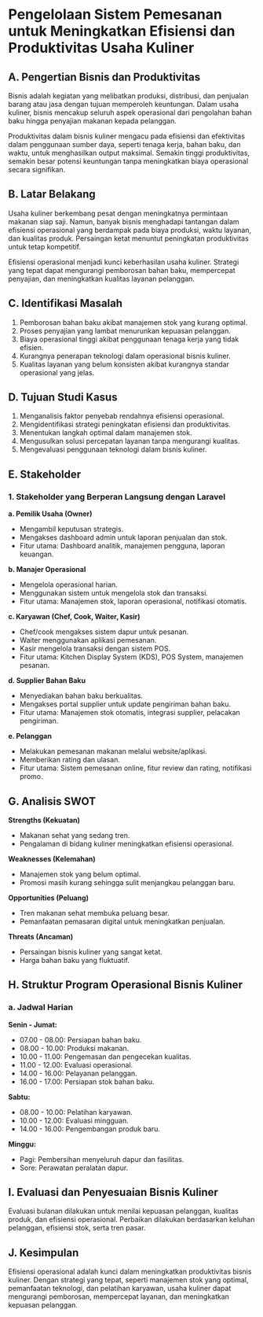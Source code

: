 # Pengelolaan Sistem Pemesanan untuk Meningkatkan Efisiensi dan Produktivitas Usaha Kuliner
<div id="pengertian-bisnis">

## A. Pengertian Bisnis dan Produktivitas
Bisnis adalah kegiatan yang melibatkan produksi, distribusi, dan penjualan barang atau jasa dengan tujuan memperoleh keuntungan. Dalam usaha kuliner, bisnis mencakup seluruh aspek operasional dari pengolahan bahan baku hingga penyajian makanan kepada pelanggan.

Produktivitas dalam bisnis kuliner mengacu pada efisiensi dan efektivitas dalam penggunaan sumber daya, seperti tenaga kerja, bahan baku, dan waktu, untuk menghasilkan output maksimal. Semakin tinggi produktivitas, semakin besar potensi keuntungan tanpa meningkatkan biaya operasional secara signifikan.

</div>

<div id="latar-belakang">

## B. Latar Belakang
Usaha kuliner berkembang pesat dengan meningkatnya permintaan makanan siap saji. Namun, banyak bisnis menghadapi tantangan dalam efisiensi operasional yang berdampak pada biaya produksi, waktu layanan, dan kualitas produk. Persaingan ketat menuntut peningkatan produktivitas untuk tetap kompetitif.

Efisiensi operasional menjadi kunci keberhasilan usaha kuliner. Strategi yang tepat dapat mengurangi pemborosan bahan baku, mempercepat penyajian, dan meningkatkan kualitas layanan pelanggan.

</div>

<div id="identifikasi-masalah">

## C. Identifikasi Masalah
1. Pemborosan bahan baku akibat manajemen stok yang kurang optimal.
2. Proses penyajian yang lambat menurunkan kepuasan pelanggan.
3. Biaya operasional tinggi akibat penggunaan tenaga kerja yang tidak efisien.
4. Kurangnya penerapan teknologi dalam operasional bisnis kuliner.
5. Kualitas layanan yang belum konsisten akibat kurangnya standar operasional yang jelas.

</div>

<div id="tujuan-studi">

## D. Tujuan Studi Kasus
1. Menganalisis faktor penyebab rendahnya efisiensi operasional.
2. Mengidentifikasi strategi peningkatan efisiensi dan produktivitas.
3. Menentukan langkah optimal dalam manajemen stok.
4. Mengusulkan solusi percepatan layanan tanpa mengurangi kualitas.
5. Mengevaluasi penggunaan teknologi dalam bisnis kuliner.

</div>

<div id="stakeholder">

## E. Stakeholder
### 1. Stakeholder yang Berperan Langsung dengan Laravel

**a. Pemilik Usaha (Owner)**  
- Mengambil keputusan strategis.  
- Mengakses dashboard admin untuk laporan penjualan dan stok.  
- Fitur utama: Dashboard analitik, manajemen pengguna, laporan keuangan.

**b. Manajer Operasional**  
- Mengelola operasional harian.  
- Menggunakan sistem untuk mengelola stok dan transaksi.  
- Fitur utama: Manajemen stok, laporan operasional, notifikasi otomatis.

**c. Karyawan (Chef, Cook, Waiter, Kasir)**  
- Chef/cook mengakses sistem dapur untuk pesanan.  
- Waiter menggunakan aplikasi pemesanan.  
- Kasir mengelola transaksi dengan sistem POS.  
- Fitur utama: Kitchen Display System (KDS), POS System, manajemen pesanan.

**d. Supplier Bahan Baku**  
- Menyediakan bahan baku berkualitas.  
- Mengakses portal supplier untuk update pengiriman bahan baku.  
- Fitur utama: Manajemen stok otomatis, integrasi supplier, pelacakan pengiriman.

**e. Pelanggan**  
- Melakukan pemesanan makanan melalui website/aplikasi.  
- Memberikan rating dan ulasan.  
- Fitur utama: Sistem pemesanan online, fitur review dan rating, notifikasi promo.

</div>

<div id="analisis-swot">

## G. Analisis SWOT

**Strengths (Kekuatan)**
- Makanan sehat yang sedang tren.
- Pengalaman di bidang kuliner meningkatkan efisiensi operasional.

**Weaknesses (Kelemahan)**
- Manajemen stok yang belum optimal.
- Promosi masih kurang sehingga sulit menjangkau pelanggan baru.

**Opportunities (Peluang)**
- Tren makanan sehat membuka peluang besar.
- Pemanfaatan pemasaran digital untuk meningkatkan penjualan.

**Threats (Ancaman)**
- Persaingan bisnis kuliner yang sangat ketat.
- Harga bahan baku yang fluktuatif.

</div>

<div id="struktur-operasional">

## H. Struktur Program Operasional Bisnis Kuliner

### a. Jadwal Harian
**Senin - Jumat:**
- 07.00 - 08.00: Persiapan bahan baku.
- 08.00 - 10.00: Produksi makanan.
- 10.00 - 11.00: Pengemasan dan pengecekan kualitas.
- 11.00 - 12.00: Evaluasi operasional.
- 14.00 - 16.00: Pelayanan pelanggan.
- 16.00 - 17.00: Persiapan stok bahan baku.

**Sabtu:**
- 08.00 - 10.00: Pelatihan karyawan.
- 10.00 - 12.00: Evaluasi mingguan.
- 14.00 - 16.00: Pengembangan produk baru.

**Minggu:**
- Pagi: Pembersihan menyeluruh dapur dan fasilitas.
- Sore: Perawatan peralatan dapur.

</div>

<div id="evaluasi">

## I. Evaluasi dan Penyesuaian Bisnis Kuliner
Evaluasi bulanan dilakukan untuk menilai kepuasan pelanggan, kualitas produk, dan efisiensi operasional. Perbaikan dilakukan berdasarkan keluhan pelanggan, efisiensi stok, serta tren pasar.

</div>

<div id="kesimpulan">

## J. Kesimpulan
Efisiensi operasional adalah kunci dalam meningkatkan produktivitas bisnis kuliner. Dengan strategi yang tepat, seperti manajemen stok yang optimal, pemanfaatan teknologi, dan pelatihan karyawan, usaha kuliner dapat mengurangi pemborosan, mempercepat layanan, dan meningkatkan kepuasan pelanggan.

</div>
